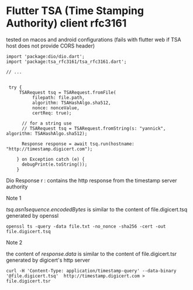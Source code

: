 # Flutter TSA (Time Stamping Authority)  client rfc3161


tested on macos and android configurations
(fails with flutter web if TSA host does not provide CORS header)


```
import 'package:dio/dio.dart';
import 'package:tsa_rfc3161/tsa_rfc3161.dart';

// ...


 try {
     TSARequest tsq = TSARequest.fromFile(
          filepath: file.path,
          algorithm: TSAHashAlgo.sha512,
          nonce: nonceValue,
          certReq: true);
          
      // for a string use 
      // TSARequest tsq = TSARequest.fromString(s: "yannick", algorithm: TSAHashAlgo.sha512);
      
      Response response = await tsq.run(hostname: "http://timestamp.digicert.com");
      
    } on Exception catch (e) {
      debugPrint(e.toString());
    }
```

Dio Response r : contains the http response from the timestamp server authority






Note 1 

*tsq.asn1sequence.encodedBytes* is similar to
the content of file.digicert.tsq generated by openssl
          
```
openssl ts -query -data file.txt -no_nonce -sha256 -cert -out file.digicert.tsq
```
Note 2

the content of *response.data* is similar to 
the content of file.digicert.tsr generated by digicert's http server
```
curl -H 'Content-Type: application/timestamp-query' --data-binary '@file.digicert.tsq'  http://timestamp.digicert.com > file.digicert.tsr
```

